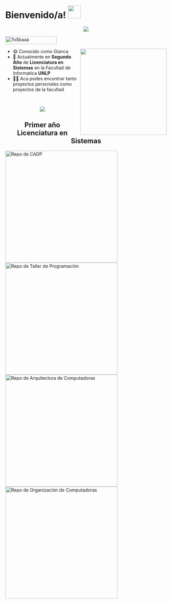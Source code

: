 
<h1> Bienvenido/a! <img src = "https://raw.githubusercontent.com/MartinHeinz/MartinHeinz/master/wave.gif" width = 40px> </h1>
<p align='center'>
<img src="https://readme-typing-svg.herokuapp.com?color=%2336BCF7&size=25&center=true&vCenter=true&width=433&height=75&lines=Soy+Gianluca+Cardone;Estudiante+de+Sistemas">
</p>
	<img src="https://komarev.com/ghpvc/?username=Giancardonee&label=Visitas+del+Perfil&color=0047AB&style=plastic?" alt="7oSkaaa" height=25px, width=160px/> 

<img align="right" src="https://media.giphy.com/media/QvpqTCiEcwtvx6wwJK/giphy.gif" width="270" height="270" frameBorder="0" class="giphy-embed" allowFullScreen></img>


- 😄 Conocido como Gianca
- 🌱 Actualmente en **Segundo Año** de **Licenciatura en Sistemas** en la Facultad de Informatica **UNLP**
- 👨‍💻 Aca podes encontrar tanto proyectos personales como proyectos de la facultad


<br>


<div align="center">
  
  ![](https://github-readme-stats.vercel.app/api/top-langs/?username=Giancardonee&theme=radical&hide_border=false&include_all_commits=false&count_private=false&layout=compact)  
</div>

<h2 align="center">Primer año Licenciatura en Sistemas</h2>

<div>

<a href="https://github.com/Giancardonee/CADP">
  <img width="350" src="https://denvercoder1-github-readme-stats.vercel.app/api/pin/?username=Giancardonee&amp;repo=CADP&amp;theme=midnight-purple&amp;border_color=474554&amp;icon_color=F8D866&amp;show_icons=false" alt="Repo de CADP" style="max-width: 100%;">
</a>  

<a href="https://github.com/Giancardonee/Taller-De-Programacion">
  <img width="350" src="https://denvercoder1-github-readme-stats.vercel.app/api/pin/?username=Giancardonee&amp;repo=Taller-De-Programacion&amp;theme=midnight-purple&amp;border_color=474554&amp;icon_color=F8D866&amp;show_icons=false" alt="Repo de Taller de Programación" style="max-width: 100%;">
</a>

<a href="https://github.com/Giancardonee/Arquitectura-De-Computadoras">
  <img width="350" src="https://denvercoder1-github-readme-stats.vercel.app/api/pin/?username=Giancardonee&amp;repo=Arquitectura-De-Computadoras&amp;theme=midnight-purple&amp;border_color=474554&amp;icon_color=F8D866&amp;show_icons=false" alt="Repo de Arquitectura de Computadoras" style="max-width: 100%;">
</a>


<a href="https://github.com/Giancardonee/Organizacion-de-Computadoras">
  <img width="350" src="https://denvercoder1-github-readme-stats.vercel.app/api/pin/?username=Giancardonee&amp;repo=Organizacion-de-Computadoras&amp;theme=midnight-purple&amp;border_color=474554&amp;icon_color=F8D866&amp;show_icons=false" alt="Repo de Organización de Computadoras" style="max-width: 100%;">
</a>



   
</div>

<!-- Proudly created with GPRM ( https://gprm.itsvg.in ) -->
<!--
**Giancardonee/Giancardonee** is a ✨ _special_ ✨ repository because its `README.md` (this file) appears on your GitHub profile.

Here are some ideas to get you started:



- 🔭 I’m currently working on ...
- 🌱 I’m currently learning ...
- 👯 I’m looking to collaborate on ...
- 🤔 I’m looking for help with ...
- 💬 Ask me about ...
- 📫 How to reach me: ...
- 😄 Pronouns: ...
- ⚡ Fun fact: ...

## Mis repositorios destacados: 
* [Sistema de Estacionamiento](https://github.com/Giancardonee/BETA-Sistema-Estacionamiento-JAVA)
* [Primer Año Facutlad de Informatica](https://github.com/Giancardonee/Primer-anho-Licenciatrura-en-Sistemas-UNLP)



-->
